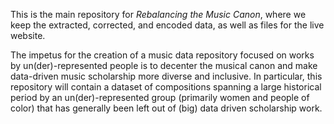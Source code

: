 This is the main repository for *Rebalancing the Music Canon*, where we keep the extracted, corrected, and encoded data, as well as files for the live website. 

The impetus for the creation of a music data repository focused on works by un(der)-represented people is to decenter the musical canon and make data-driven music scholarship more diverse and inclusive. In particular, this repository will contain a dataset of compositions spanning a large historical period by an un(der)-represented group (primarily women and people of color) that has generally been left out of (big) data driven scholarship work. 

